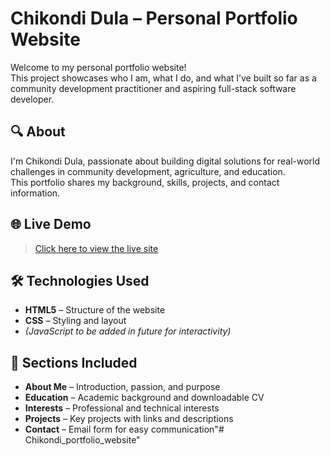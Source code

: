 # Chikondi Dula – Personal Portfolio Website

Welcome to my personal portfolio website!  
This project showcases who I am, what I do, and what I’ve built so far as a community development practitioner and aspiring full-stack software developer.

## 🔍 About

I'm Chikondi Dula, passionate about building digital solutions for real-world challenges in community development, agriculture, and education.  
This portfolio shares my background, skills, projects, and contact information.

## 🌐 Live Demo

> [Click here to view the live site](https://Chikondi-Dula.github.io/portfolio)

## 🛠 Technologies Used

- **HTML5** – Structure of the website
- **CSS** – Styling and layout
- *(JavaScript to be added in future for interactivity)*

## 📂 Sections Included

- **About Me** – Introduction, passion, and purpose  
- **Education** – Academic background and downloadable CV  
- **Interests** – Professional and technical interests  
- **Projects** – Key projects with links and descriptions  
- **Contact** – Email form for easy communication"# Chikondi_portfolio_website" 
